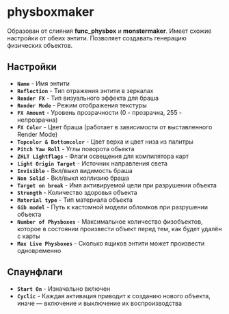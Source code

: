 ﻿# physboxmaker

Образован от слияния **func_physbox** и **monstermaker**. Имеет схожие настройки от обеих энтити. Позволяет создавать генерацию физических объектов.

## Настройки

- **`Name`** - Имя энтити
- **`Reflection`** - Тип отражения энтити в зеркалах
- **`Render FX`** - Тип визуального эффекта для браша
- **`Render Mode`** - Режим отображения текстуры
- **`FX Amount`** - Уровень прозрачности (0 - прозрачна, 255 - непрозрачна)
- **`FX Color`** - Цвет браша (работает в зависимости от выставленного Render Mode)
- **`Topcolor & Bottomcolor`** - Цвет верха и цвет низа из палитры
- **`Pitch Yaw Roll`** - Углы поворота обьекта
- **`ZHLT Lightflags`** - Флаги освещения для компилятора карт
- **`Light Origin Target`** - Источник направления света
- **`Invisible`** - Вкл/выкл видимость браша
- **`Non Solid`** - Вкл/выкл коллизию браша
- **`Target on break`** - Имя активируемой цели при разрушении объекта
- **`Strength`** - Количество здоровья объекта
- **`Material type`** - Тип материала объекта
- **`Gib model`** - Путь к кастомной модели обломков при разрушении объекта
- **`Number of Physboxes`** - Максимальное количество физобъектов, которое в состоянии произвести объект перед тем, как будет удалён с карты
- **`Max Live Physboxes`** - Сколько ящиков энтити может произвести одновременно

## Спаунфлаги

- **`Start On`** - Изначально включен
- **`Cyclic`** - Каждая активация приводит к созданию нового объекта, иначе — включение и выключение их воспроизводства
